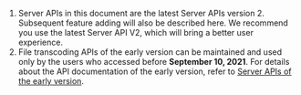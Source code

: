 <div class="mk-warning">

1. Server APIs in this document are the latest Server APIs version 2. Subsequent feature adding will also be described here. We recommend you use the latest Server API V2, which will bring a better user experience. 
2. File transcoding APIs of the early version can be maintained and used only by the users who accessed before **September 10, 2021**. For details about the API documentation of the early version, refer to [Server APIs of the early version](#11997).

</div>


